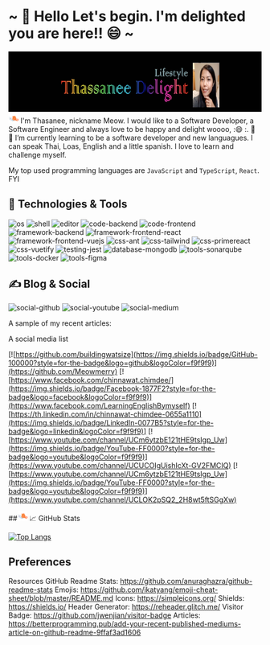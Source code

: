 <!-- ### Hi there 👋 -->

<!--
**Meowmerry/meowmerry** is a ✨ _special_ ✨ repository because its `README.md` (this file) appears on your GitHub profile.

Here are some ideas to get you started:

- 🔭 I’m currently working on ...
- 🌱 I’m currently learning ...
- 👯 I’m looking to collaborate on ...
- 🤔 I’m looking for help with ...
- 💬 Ask me about ...
- 📫 How to reach me: ...
- 😄 Pronouns: ...
- ⚡ Fun fact: ...
-->

# ~  👋 Hello Let's begin. I'm delighted you are here!!  😄 ~

<img src="./asset/cover.png"  width="100%" height="120px"/> 
<!-- <img src="./asset/gif.gif" width="100%"/> -->

<img src="./asset/giphy.gif" width="20px" /> 
I'm Thasanee, nickname Meow. I would like to a Software Developer, a Software Engineer and always love to be happy and delight woooo, :😄 :. 
🔭 
🌱 I’m currently learning to be a software developer and new languagues.
I can speak Thai, Loas, English and a little spanish.
I love to learn and challenge myself.

My top used programming languages are `JavaScript` and `TypeScript`, `React`. FYI
## 🔧 Technologies & Tools

![os](https://img.shields.io/badge/OS-macOS-informational?style=for-the-badge&logo=macos&logoColor=f9f9f9&color=001634)
![shell](https://img.shields.io/badge/Shell-iTerm2-informational?style=for-the-badge&logo=iterm2&logoColor=f9f9f9&color=001634)
![editor](https://img.shields.io/badge/Editor-VSCode-information?style=for-the-badge&logo=visual-studio&logoColor=f9f9f9&color=001634)
![code-backend](https://img.shields.io/badge/Code-Golang-informational?style=for-the-badge&logo=go&logoColor=f9f9f9&color=001634)
![code-frontend](https://img.shields.io/badge/Code-JavaScript-informational?style=for-the-badge&logo=javascript&logoColor=f9f9f9&color=001634)
![framework-backend](https://img.shields.io/badge/Framework-GoFiber-informational?style=for-the-badge&logo=go&logoColor=f9f9f9&color=001634)
![framework-frontend-react](https://img.shields.io/badge/Framework-ReactJS-informational?style=for-the-badge&logo=react&logoColor=f9f9f9&color=001634)
![framework-frontend-vuejs](https://img.shields.io/badge/Framework-Vue.js-informational?style=for-the-badge&logo=vue.js&logoColor=f9f9f9&color=001634)
![css-ant](https://img.shields.io/badge/CSS-Ant_Design-informational?style=for-the-badge&logo=antdesign&logoColor=f9f9f9&color=001634)
![css-tailwind](https://img.shields.io/badge/CSS-Tailwind-informational?style=for-the-badge&logo=tailwindcss&logoColor=f9f9f9&color=001634)
![css-primereact](https://img.shields.io/badge/CSS-PrimeReact-informational?style=for-the-badge&logo=css3&logoColor=f9f9f9&color=001634)
![css-vuetify](https://img.shields.io/badge/CSS-Vuetify-informational?style=for-the-badge&logo=vuetify&logoColor=f9f9f9&color=001634)
![testing-jest](https://img.shields.io/badge/Testing-Jest-informational?style=for-the-badge&logo=jest&logoColor=f9f9f9&color=001634)
![database-mongodb](https://img.shields.io/badge/Database-MongoDB-informational?style=for-the-badge&logo=mongodb&logoColor=f9f9f9&color=001634)
![tools-sonarqube](https://img.shields.io/badge/Tools-SonarQube-informational?style=for-the-badge&logo=sonarqube&logoColor=f9f9f9&color=001634)
![tools-docker](https://img.shields.io/badge/Tools-Docker-informational?style=for-the-badge&logo=docker&logoColor=f9f9f9&color=001634)
![tools-figma](https://img.shields.io/badge/Tools-Figma-informational?style=for-the-badge&logo=figma&logoColor=f9f9f9&color=001634)

## &#x270d; Blog & Social

![social-github](https://img.shields.io/github/followers/buildingwatsize?style=social)
![social-youtube](https://img.shields.io/youtube/channel/views/UCm6ytzbE121tHE9tsIgp_Uw?style=social)
![social-medium](https://img.shields.io/badge/medium-25-followers?&logo=medium&style=social)



A sample of my recent articles:


A social media list


[![https://github.com/buildingwatsize](https://img.shields.io/badge/GitHub-100000?style=for-the-badge&logo=github&logoColor=f9f9f9)](https://github.com/Meowmerry)
[![https://www.facebook.com/chinnawat.chimdee/](https://img.shields.io/badge/Facebook-1877F2?style=for-the-badge&logo=facebook&logoColor=f9f9f9)](https://www.facebook.com/LearningEnglishBymyself)
[![https://th.linkedin.com/in/chinnawat-chimdee-0655a1110](https://img.shields.io/badge/LinkedIn-0077B5?style=for-the-badge&logo=linkedin&logoColor=f9f9f9)] <!-- (https://th.linkedin.com/in/chinnawat-chimdee-0655a1110) -->
[![https://www.youtube.com/channel/UCm6ytzbE121tHE9tsIgp_Uw](https://img.shields.io/badge/YouTube-FF0000?style=for-the-badge&logo=youtube&logoColor=f9f9f9)](https://www.youtube.com/channel/UCUCOIgUishIcXt-GV2FMCIQ)
[![https://www.youtube.com/channel/UCm6ytzbE121tHE9tsIgp_Uw](https://img.shields.io/badge/YouTube-FF0000?style=for-the-badge&logo=youtube&logoColor=f9f9f9)](https://www.youtube.com/channel/UCLOK2pSQ2_2H8wt5ftSGgXw)



##<img src="./asset/giphy.gif" width="20px" />  :chart_with_upwards_trend: GitHub Stats

[![Top Langs](https://github-readme-stats.vercel.app/api/top-langs/?username=meowmerry&layout=compact&hide=css&langs_count,reactjs,typeScript=15&title_color=f9f9f9&text_color=CFDAFF&bg_color=001634&icon_color=EBF6FF)](https://github.com/Meowmerry/Meowmerry)

## Preferences


<!-- Images -->
[cover]: https://raw.githubusercontent.com/buildingwatsize/buildingwatsize/main/assets/cover.png

Resources
GitHub Readme Stats: https://github.com/anuraghazra/github-readme-stats
Emojis: https://github.com/ikatyang/emoji-cheat-sheet/blob/master/README.md
Icons: https://simpleicons.org/
Shields: https://shields.io/
Header Generator: https://reheader.glitch.me/
Visitor Badge: https://github.com/jwenjian/visitor-badge
Articles: https://betterprogramming.pub/add-your-recent-published-mediums-article-on-github-readme-9ffaf3ad1606
